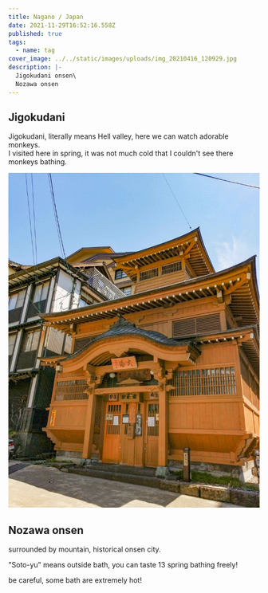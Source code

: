 ```yaml
---
title: Nagano / Japan
date: 2021-11-29T16:52:16.558Z
published: true
tags:
  - name: tag
cover_image: ../../static/images/uploads/img_20210416_120929.jpg
description: |-
  Jigokudani onsen\
  Nozawa onsen
---
```

## Jigokudani

Jigokudani, literally means Hell valley, here we can watch adorable monkeys.\
I visited here in spring, it was not much cold that I couldn't see there monkeys bathing.

![](../../static/images/uploads/img_20210415_123554.jpg)

## Nozawa onsen

surrounded by mountain, historical onsen city. 

"Soto-yu" means outside bath, you can taste 13 spring bathing freely! 

be careful, some bath are extremely hot!